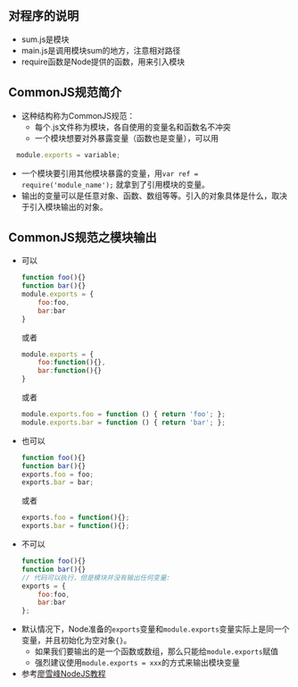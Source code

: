 ## 对程序的说明
- sum.js是模块
- main.js是调用模块sum的地方，注意相对路径
- require函数是Node提供的函数，用来引入模块
## CommonJS规范简介
- 这种结构称为CommonJS规范：
  - 每个.js文件称为模块，各自使用的变量名和函数名不冲突
  - 一个模块想要对外暴露变量（函数也是变量），可以用
```javascript
  module.exports = variable;
  ```
  - 一个模块要引用其他模块暴露的变量，用`var ref = require('module_name');` 就拿到了引用模块的变量。
  - 输出的变量可以是任意对象、函数、数组等等。引入的对象具体是什么，取决于引入模块输出的对象。
## CommonJS规范之模块输出
- 可以
  ```javascript
  function foo(){}
  function bar(){}
  module.exports = {
      foo:foo,
      bar:bar
  }
  ```
  或者
  ```javascript
  module.exports = {
      foo:function(){},
      bar:function(){}
  }
  ```
  或者
  ```javascript
  module.exports.foo = function () { return 'foo'; };
  module.exports.bar = function () { return 'bar'; };
  ```
- 也可以
  ```javascript
  function foo(){}
  function bar(){}
  exports.foo = foo;
  exports.bar = bar;
  ```
  或者
  ```javascript
  exports.foo = function(){};
  exports.bar = function(){};
  ```
- 不可以
  ```javascript
  function foo(){}
  function bar(){}
  // 代码可以执行，但是模块并没有输出任何变量:
  exports = {
      foo:foo,
      bar:bar
  };
  ```
- 默认情况下，Node准备的`exports`变量和`module.exports`变量实际上是同一个变量，并且初始化为空对象`{}`。
  - 如果我们要输出的是一个函数或数组，那么只能给`module.exports`赋值
  - 强烈建议使用`module.exports = xxx`的方式来输出模块变量
- 参考[廖雪峰NodeJS教程](https://www.liaoxuefeng.com/wiki/001434446689867b27157e896e74d51a89c25cc8b43bdb3000/001434502419592fd80bbb0613a42118ccab9435af408fd000)